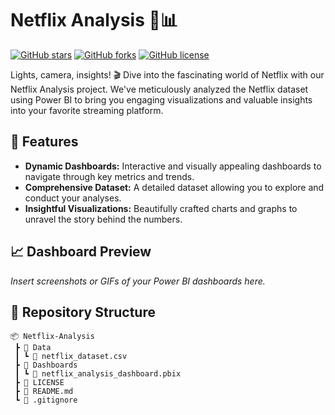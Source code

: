 # Netflix Analysis 🍿📊

[![GitHub stars](https://img.shields.io/github/stars/your-username/Netflix-Analysis.svg?style=flat-square)](https://github.com/your-username/Netflix-Analysis/stargazers)
[![GitHub forks](https://img.shields.io/github/forks/your-username/Netflix-Analysis.svg?style=flat-square)](https://github.com/your-username/Netflix-Analysis/network)
[![GitHub license](https://img.shields.io/github/license/your-username/Netflix-Analysis.svg?style=flat-square)](https://github.com/your-username/Netflix-Analysis/blob/main/LICENSE)

Lights, camera, insights! 🎬 Dive into the fascinating world of Netflix with our Netflix Analysis project. We've meticulously analyzed the Netflix dataset using Power BI to bring you engaging visualizations and valuable insights into your favorite streaming platform.

## 🚀 Features

- **Dynamic Dashboards:** Interactive and visually appealing dashboards to navigate through key metrics and trends.
- **Comprehensive Dataset:** A detailed dataset allowing you to explore and conduct your analyses.
- **Insightful Visualizations:** Beautifully crafted charts and graphs to unravel the story behind the numbers.

## 📈 Dashboard Preview

*Insert screenshots or GIFs of your Power BI dashboards here.*

## 📁 Repository Structure

```plaintext
📦 Netflix-Analysis
 ┣ 📂 Data
 ┃ ┗ 📜 netflix_dataset.csv
 ┣ 📂 Dashboards
 ┃ ┗ 📜 netflix_analysis_dashboard.pbix
 ┣ 📜 LICENSE
 ┣ 📜 README.md
 ┗ 📜 .gitignore
